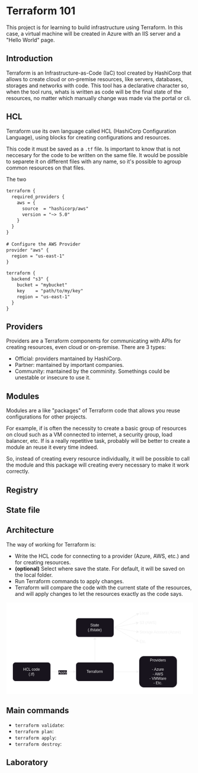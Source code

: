 # Terraform 101

This project is for learning to build infrastructure using Terraform. In this case, a virtual machine will be created in Azure with an IIS server and a "Hello World" page.

## Introduction

Terraform is an Infrastructure-as-Code (IaC) tool created by HashiCorp that allows to create cloud or on-premise resources, like servers, databases, storages and networks with code. This tool has a declarative character so, when the tool runs, whats is written as code will be the final state of the resources, no matter which manually change was made via the portal or cli.

## HCL

Terraform use its own language called HCL (HashiCorp Configuration Language), using blocks for creating configurations and resources.

This code it must be saved as a `.tf` file. Is important to know that is not neccesary for the code to be written on the same file. It would be possible to separete it on different files with any name, so it's possible to agroup common resources on that files.

The two

```hcl
terraform {
  required_providers {
    aws = {
      source  = "hashicorp/aws"
      version = "~> 5.0"
    }
  }
}

# Configure the AWS Provider
provider "aws" {
  region = "us-east-1"
}
```

```hcl
terraform {
  backend "s3" {
    bucket = "mybucket"
    key    = "path/to/my/key"
    region = "us-east-1"
  }
}
```

## Providers

Providers are a Terraform components for communicating with APIs for creating resources, even cloud or on-premise. There are 3 types:

- Official: providers mantained by HashiCorp.
- Partner: mantained by important companies.
- Community: mantained by the comminity. Somethings could be unestable or insecure to use it.

## Modules

Modules are a like "packages" of Terraform code that allows you reuse configurations for other projects.

For example, if is often the necessity to create a basic group of resources on cloud such as a VM connected to internet, a security group, load balancer, etc. If is a really repetitive task, probably will be better to create a module an reuse it every time indeed.

So, instead of creating every resource individually, it will be possible to call the module and this package will creating every necessary to make it work correctly.

## Registry

## State file

## Architecture

The way of working for Terraform is:

- Write the HCL code for connecting to a provider (Azure, AWS, etc.) and for creating resources.
- **(optional)** Select where save the state. For default, it will be saved on the local folder.
- Run Terraform commands to apply changes.
- Terraform will compare the code with the current state of the resources, and will apply changes to let the resources exactly as the code says.

![Architecture Diagram](docs/architecture.png)

## Main commands

- `terraform validate`:
- `terraform plan`:
- `terraform apply`:
- `terraform destroy`:

## Laboratory
